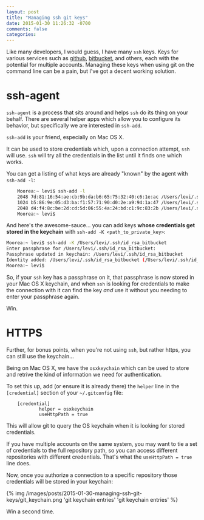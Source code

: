 ```yaml
---
layout: post
title: "Managing ssh git keys"
date: 2015-01-30 11:26:32 -0700
comments: false
categories: 
---
```

Like many developers, I would guess, I have many `ssh` keys. Keys for various services such as [github](https://github.com), [bitbucket](https://bitbucket.org), and others, each with the potential for multiple accounts. Managing these keys when using git on the command line can be a pain, but I've got a decent working solution.

ssh-agent
===

`ssh-agent` is a process that sits around and helps `ssh` do its thing on your behalf. There are several helper apps which allow you to configure its behavior, but specifically we are interested in `ssh-add`.

`ssh-add` is your friend, especially on Mac OS X.

It can be used to store credentials which, upon a connection attempt, `ssh` will use. `ssh` will try all the credentials in the list until it finds one which works.

You can get a listing of what keys are already "known" by the agent with `ssh-add -l`:

``` bash
	Moorea:~ levi$ ssh-add -l
	2048 7d:81:16:54:ae:cb:9b:da:b6:65:75:32:40:c6:1e:ac /Users/levi/.ssh/progroker_id_rsa (RSA)
	1024 b5:86:9e:05:d3:ba:f1:57:71:90:d0:2e:a9:94:1a:47 /Users/levi/.ssh/id_dsa (DSA)
	2048 d4:f4:8c:be:2d:cd:5d:06:55:4a:24:bd:c1:9c:83:2b /Users/levi/.ssh/id_rsa_bitbucket (RSA)
	Moorea:~ levi$ 
```

And here's the awesome-sauce... you can add keys **whose credentials get stored in the keychain** with `ssh-add -K <path_to_private_key>`:

``` bash
Moorea:~ levi$ ssh-add -K /Users/levi/.ssh/id_rsa_bitbucket
Enter passphrase for /Users/levi/.ssh/id_rsa_bitbucket: 
Passphrase updated in keychain: /Users/levi/.ssh/id_rsa_bitbucket
Identity added: /Users/levi/.ssh/id_rsa_bitbucket (/Users/levi/.ssh/id_rsa_bitbucket)
Moorea:~ levi$ 
```

So, if your `ssh` key has a passphrase on it, that passphrase is now stored in your Mac OS X keychain, and when `ssh` is looking for credentials to make the connection with it can find the key *and* use it without you needing to enter your passphrase again.

Win.

HTTPS
===

Further, for bonus points, when you're not using `ssh`, but rather https, you can still use the keychain...

Being on Mac OS X, we have the `osxkeychain` which can be used to store and retrive the kind of information we need for authentication.

To set this up, add (or ensure it is already there) the `helper` line in the `[credential]` section of your `~/.gitconfig` file:

```
    [credential]
            helper = osxkeychain
            useHttpPath = true
```

This will allow git to query the OS keychain when it is looking for stored credentials.

If you have multiple accounts on the same system, you may want to tie a set of credentials to the full repository path, so you can access different repositories with different credentials. That's what the `useHttpPath = true` line does.

Now, once you authorize a connection to a specific repository those credentials will be stored in your keychain:

{% img /images/posts/2015-01-30-managing-ssh-git-keys/git_keychain.png 'git keychain entries' 'git keychain entries' %}

Win a second time.